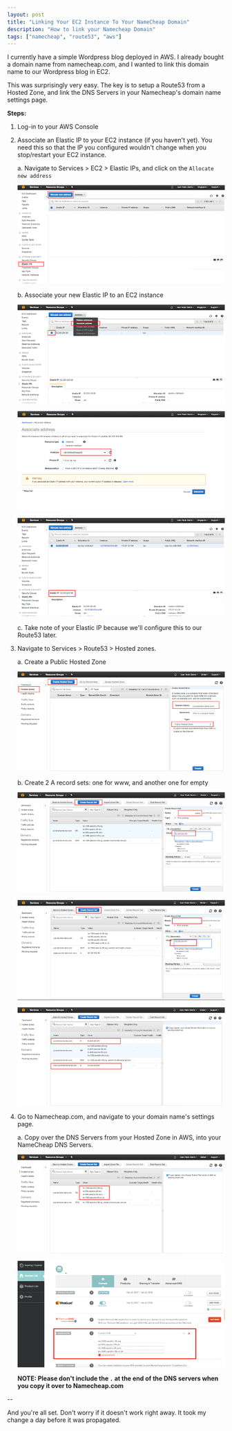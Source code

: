 ```yaml
---
layout: post
title: "Linking Your EC2 Instance To Your NameCheap Domain"
description: "How to link your Namecheap Domain"
tags: ["namecheap", "route53", "aws"]
---
```


I currently have a simple Wordpress blog deployed in AWS. I already bought a domain name from namecheap.com, and I wanted to link this domain name to our Wordpress blog in EC2.

This was surprisingly very easy. The key is to setup a Route53 from a Hosted Zone, and link the DNS Servers in your Namecheap's domain name settings page.

**Steps:**

1. Log-in to your AWS Console
2. Associate an Elastic IP to your EC2 instance (if you haven't yet). You need this so that the IP you configured wouldn't change when you stop/restart your EC2 instance.
  
    a. Navigate to Services > EC2 > Elastic IPs, and click on the `Allocate new address`

      ![](/assets/images/2017-03-11-route53-elastic-ips-a.png)

    b. Associate your new Elastic IP to an EC2 instance

      ![](/assets/images/2017-03-11-route53-elastic-ips-b1.png)

      ![](/assets/images/2017-03-11-route53-elastic-ips-b2.png)

      ![](/assets/images/2017-03-11-route53-elastic-ips-b3.png)     

    c. Take note of your Elastic IP because we'll configure this to our Route53 later.


2. Navigate to Services > Route53 > Hosted zones.

    a. Create a Public Hosted Zone

      ![](/assets/images/2017-03-11-route53.png)

    b. Create 2 A record sets: one for www, and another one for empty

      ![](/assets/images/2017-03-11-route53-b1.png)

      ![](/assets/images/2017-03-11-route53-b2.png)

      ![](/assets/images/2017-03-11-route53-b3.png)

4. Go to Namecheap.com, and navigate to your domain name's settings page.

    a. Copy over the DNS Servers from your Hosted Zone in AWS, into your NameCheap DNS Servers.

      ![](/assets/images/2017-03-11-namecheap-a.png)

      ![](/assets/images/2017-03-11-namecheap-b.png)

      **NOTE: Please don't include the `.` at the end of the DNS servers when you copy it over to Namecheap.com**

--

And you're all set. Don't worry if it doesn't work right away. It took my change a day before it was propagated.
